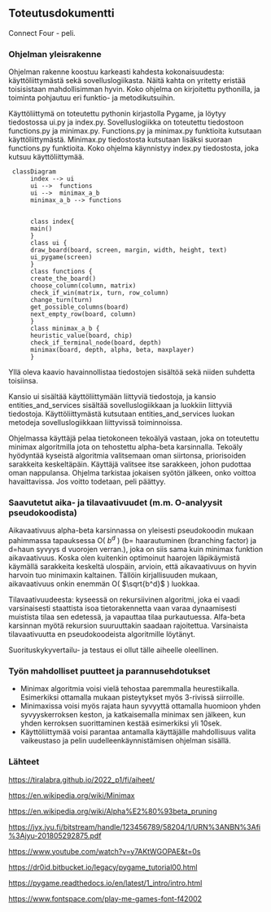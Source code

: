 ## Toteutusdokumentti

Connect Four - peli.

### Ohjelman yleisrakenne

Ohjelman rakenne koostuu karkeasti kahdesta kokonaisuudesta: käyttöliittymästä sekä sovelluslogiikasta. Näitä kahta on yritetty eristää toisisistaan mahdollisimman hyvin. Koko ohjelma on kirjoitettu pythonilla, ja toiminta pohjautuu eri funktio- ja metodikutsuihin. 

Käyttöliittymä on toteutettu pythonin kirjastolla Pygame, ja löytyy tiedostossa ui.py ja index.py. Sovelluslogiikka on toteutettu tiedostoon functions.py ja minimax.py. Functions.py ja minimax.py funktioita kutsutaan käyttöliittymästä. Minimax.py tiedostosta kutsutaan lisäksi suoraan functions.py funktioita. Koko ohjelma käynnistyy index.py tiedostosta, joka kutsuu käyttöliittymää.


```mermaid
 classDiagram
      index --> ui
      ui -->  functions
      ui -->  minimax_a_b 
      minimax_a_b --> functions
      
      
      class index{
      main()
      }
      class ui {
      draw_board(board, screen, margin, width, height, text)
      ui_pygame(screen)
      }
      class functions {
      create_the_board()
      choose_column(column, matrix)
      check_if_win(matrix, turn, row_column)
      change_turn(turn)
      get_possible_columns(board)
      next_empty_row(board, column)
      }
      class minimax_a_b {
      heuristic_value(board, chip)
      check_if_terminal_node(board, depth)
      minimax(board, depth, alpha, beta, maxplayer)
      }
```
Yllä oleva kaavio havainnollistaa tiedostojen sisältöä sekä niiden suhdetta toisiinsa. 

Kansio ui sisältää käyttöliittymään liittyviä tiedostoja, ja kansio entities_and_services sisältää sovelluslogiikkaan ja luokkiin liittyviä tiedostoja. Käyttöliittymästä kutsutaan entities_and_services luokan metodeja sovelluslogiikkaan liittyvissä toiminnoissa. 

Ohjelmassa käyttäjä pelaa tietokoneen tekoälyä vastaan, joka on toteutettu minimax algoritmilla jota on tehostettu alpha-beta karsinnalla. Tekoäly hyödyntää kyseistä algoritmia valitsemaan oman siirtonsa, priorisoiden sarakkeita keskeltäpäin. Käyttäjä valitsee itse sarakkeen, johon pudottaa oman nappulansa. Ohjelma tarkistaa jokaisen syötön jälkeen, onko voittoa havaittavissa. Jos voitto todetaan, peli päättyy. 

### Saavutetut aika- ja tilavaativuudet (m.m. O-analyysit pseudokoodista)

Aikavaativuus alpha-beta karsinnassa on yleisesti pseudokoodin mukaan pahimmassa tapauksessa O( $b^d$ ) (b= haarautuminen (branching factor) ja d=haun syvyys d vuorojen verran.), joka on siis sama kuin minimax funktion aikavaativuus. Koska olen kuitenkin optimoinut haarojen läpikäymistä käymällä sarakkeita keskeltä ulospäin, arvioin, että aikavaativuus on hyvin harvoin tuo minimaxin kaltainen. Tällöin kirjallisuuden mukaan, aikavaativuus onkin enemmän O( $\sqrt{b^d}$ ) luokkaa. 

Tilavaativuudeesta: kyseessä on rekursiivinen algoritmi, joka ei vaadi varsinaisesti staattista isoa tietorakennetta vaan varaa dynaamisesti muistista tilaa sen edetessä, ja vapauttaa tilaa purkautuessa. Alfa-beta karsinnan myötä rekursion suuruuttakin saadaan rajoitettua. Varsinaista tilavaativuutta en pseudokoodeista algoritmille löytänyt.

Suorituskykyvertailu- ja testaus ei ollut tälle aiheelle oleellinen. 


### Työn mahdolliset puutteet ja parannusehdotukset

- Minimax algoritmia voisi vielä tehostaa paremmalla heurestiikalla. Esimerkiksi ottamalla mukaan pisteytykset myös 3-rivissä siirroille.
- Minimaxissa voisi myös rajata haun syvyyttä ottamalla huomioon yhden syvyyskerroksen keston, ja katkaisemalla minimax sen jälkeen, kun yhden kerroksen suorittaminen kestää esimerkiksi yli 10sek.
- Käyttöliittymää voisi parantaa antamalla käyttäjälle mahdollisuus valita vaikeustaso ja pelin uudelleenkäynnistämisen ohjelman sisällä.


### Lähteet
https://tiralabra.github.io/2022_p1/fi/aiheet/

https://en.wikipedia.org/wiki/Minimax

https://en.wikipedia.org/wiki/Alpha%E2%80%93beta_pruning

https://jyx.jyu.fi/bitstream/handle/123456789/58204/1/URN%3ANBN%3Afi%3Ajyu-201805292875.pdf

https://www.youtube.com/watch?v=y7AKtWGOPAE&t=0s

https://dr0id.bitbucket.io/legacy/pygame_tutorial00.html

https://pygame.readthedocs.io/en/latest/1_intro/intro.html

https://www.fontspace.com/play-me-games-font-f42002
